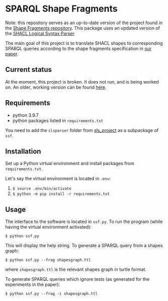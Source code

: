 # SPARQL Shape Fragments
Note: this repository serves as an up-to-date version of the project found in the [Shape Fragments repository](https://github.com/Shape-Fragments/SHACL2SPARQL). This package uses an updated version of the [SHACL Logical Syntax Parser](https://github.com/MaximeJakubowski/sls_project).

The main goal of this project is to translate SHACL shapes to corresponding SPARQL queries according to the shape fragments specification in [our paper](https://openproceedings.org/2023/conf/edbt/paper-3.pdf).

## Current status
At the moment, this project is broken. It does not run, and is being worked on. An older, working version can be found [here](https://github.com/Shape-Fragments/SHACL2SPARQL).

## Requirements
- python 3.9.7
- python packages listed in `requirements.txt`

You need to add the `slsparser` folder from [sls_project](https://github.com/MaximeJakubowski/sls_project) as a subpackage of `ssf`.

## Installation
Set up a Python virtual environment and install packages from `requirements.txt`.

Let's say the virtual environment is located in `.env`:
1. `$ source .env/bin/activate`
2. `$ python -m pip install -r requirements.txt`

## Usage
The interface to the software is located in `ssf.py`. 
To run the program (while having the virtual environment activated): 

`$ python ssf.py`

This will display the help string. To generate a SPARQL query from a shapes graph:

`$ python ssf.py --frag shapesgraph.ttl`

where `shapesgraph.ttl` is the relevant shapes graph in turtle format.

To generate SPARQL queries which ignore tests (as generated for the experiments in the paper):

`$ python ssf.py --frag -i shapesgraph.ttl`
